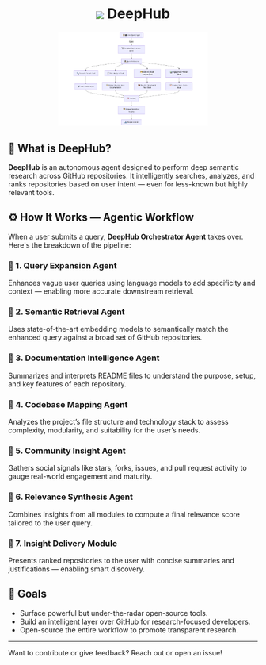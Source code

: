 <h1 align="center">
  <img src="https://img.icons8.com/?size=100&id=118557&format=png&color=000000" width="52" style="vertical-align: middle;"/> DeepHub
</h1>

<p align="center">
  <img src="assets/workflow.png" width="60%" alt="Workflow Diagram"/>
</p>

## 🧠 What is DeepHub?

**DeepHub** is an autonomous agent designed to perform deep semantic research across GitHub repositories. It intelligently searches, analyzes, and ranks repositories based on user intent — even for less-known but highly relevant tools.

## ⚙️ How It Works — Agentic Workflow

When a user submits a query, **DeepHub Orchestrator Agent** takes over. Here's the breakdown of the pipeline:

### 🔹 1. Query Expansion Agent
Enhances vague user queries using language models to add specificity and context — enabling more accurate downstream retrieval.

### 🔹 2. Semantic Retrieval Agent
Uses state-of-the-art embedding models to semantically match the enhanced query against a broad set of GitHub repositories.

### 🔹 3. Documentation Intelligence Agent
Summarizes and interprets README files to understand the purpose, setup, and key features of each repository.

### 🔹 4. Codebase Mapping Agent
Analyzes the project’s file structure and technology stack to assess complexity, modularity, and suitability for the user’s needs.

### 🔹 5. Community Insight Agent
Gathers social signals like stars, forks, issues, and pull request activity to gauge real-world engagement and maturity.

### 🔹 6. Relevance Synthesis Agent
Combines insights from all modules to compute a final relevance score tailored to the user query.

### 🔹 7. Insight Delivery Module
Presents ranked repositories to the user with concise summaries and justifications — enabling smart discovery.

## 🚀 Goals

- Surface powerful but under-the-radar open-source tools.
- Build an intelligent layer over GitHub for research-focused developers.
- Open-source the entire workflow to promote transparent research.

---

Want to contribute or give feedback? Reach out or open an issue!

